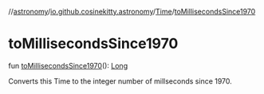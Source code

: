 //[astronomy](../../../index.md)/[io.github.cosinekitty.astronomy](../index.md)/[Time](index.md)/[toMillisecondsSince1970](to-milliseconds-since1970.md)

# toMillisecondsSince1970

fun [toMillisecondsSince1970](to-milliseconds-since1970.md)(): [Long](https://kotlinlang.org/api/latest/jvm/stdlib/kotlin-stdlib/kotlin/-long/index.html)

Converts this Time to the integer number of millseconds since 1970.

